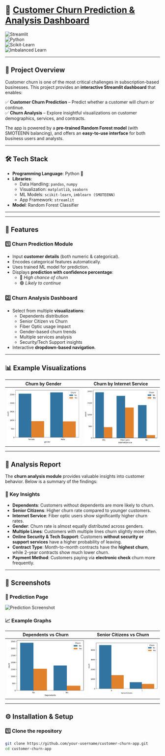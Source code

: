 # 🔮 [Customer Churn Prediction & Analysis Dashboard](https://customer-churn-predictiongit-97cqvdlvyfanfvmfpq4y7z.streamlit.app/)  

![Streamlit](https://img.shields.io/badge/Built%20with-Streamlit-FF4B4B?style=for-the-badge&logo=streamlit&logoColor=white)  
![Python](https://img.shields.io/badge/Python-3.9+-3776AB?style=for-the-badge&logo=python&logoColor=white)  
![Scikit-Learn](https://img.shields.io/badge/Scikit--Learn-0.24+-F7931E?style=for-the-badge&logo=scikit-learn&logoColor=white)  
![Imbalanced Learn](https://img.shields.io/badge/imblearn-SMOTEENN-00A67E?style=for-the-badge)  

---

## 📌 Project Overview  
Customer churn is one of the most critical challenges in subscription-based businesses. This project provides an **interactive Streamlit dashboard** that enables:  

✅ **Customer Churn Prediction** – Predict whether a customer will churn or continue.  
✅ **Churn Analysis** – Explore insightful visualizations on customer demographics, services, and contracts.  

The app is powered by a **pre-trained Random Forest model** (with SMOTEENN balancing), and offers an **easy-to-use interface** for both business users and analysts.  

---

## 🛠️ Tech Stack  

- **Programming Language**: Python 🐍  
- **Libraries**:  
  - Data Handling: `pandas`, `numpy`  
  - Visualization: `matplotlib`, `seaborn`  
  - ML Models: `scikit-learn`, `imblearn (SMOTEENN)`  
  - App Framework: `streamlit`  
- **Model**: Random Forest Classifier  

---

---

## 🚀 Features  

### 1️⃣ Churn Prediction Module  
- Input **customer details** (both numeric & categorical).  
- Encodes categorical features automatically.  
- Uses trained ML model for prediction.  
- Displays **prediction with confidence percentage**:  
  - 🔴 *High chance of churn*  
  - 🟢 *Likely to continue*  

### 2️⃣ Churn Analysis Dashboard  
- Select from multiple **visualizations**:  
  - Dependents distribution  
  - Senior Citizen vs Churn  
  - Fiber Optic usage impact  
  - Gender-based churn trends  
  - Multiple services analysis  
  - Security/Tech Support insights  
- Interactive **dropdown-based navigation**.  

---

## 📊 Example Visualizations  

| Churn by Gender | Churn by Internet Service |  
|-----------------|---------------------------|  
| ![Gender](images/count-gender.png) | ![Fiber Optic](images/count-fiberoptic.png) |  

---

## 📝 Analysis Report  

The **churn analysis module** provides valuable insights into customer behavior. Below is a summary of the findings:  

### 📌 Key Insights  
- **Dependents**: Customers without dependents are more likely to churn.  
- **Senior Citizens**: Higher churn rate compared to younger customers.  
- **Internet Service**: Fiber optic users show significantly higher churn rates.  
- **Gender**: Churn rate is almost equally distributed across genders.  
- **Multiple Lines**: Customers with multiple lines churn slightly more often.  
- **Online Security & Tech Support**: Customers **without security or support services** have a higher probability of leaving.  
- **Contract Type**: Month-to-month contracts have the **highest churn**, while 2-year contracts show much lower churn.  
- **Payment Method**: Customers paying via **electronic check** churn more frequently.  

---

## 📸 Screenshots  

### 🔮 Prediction Page  
![Prediction Screenshot](images/prediction-page.png)  

### 📈 Example Graphs  
| Dependents vs Churn | Senior Citizens vs Churn |  
|---------------------|---------------------------|  
| ![Dependents](images/count-dependents.png) | ![Senior Citizen](images/count-seniorcitizen.png) |  

---

## ⚙️ Installation & Setup  

### 1️⃣ Clone the repository  
```bash
git clone https://github.com/your-username/customer-churn-app.git
cd customer-churn-app




